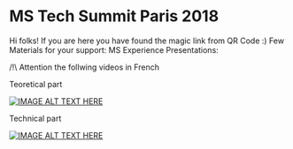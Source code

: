 # MS Tech Summit Paris 2018
Hi folks! If you are here you have found the magic link from QR Code :)
Few Materials for your support:
MS Experience Presentations:  

/!\ Attention the follwing videos in French  

Teoretical part  

[![IMAGE ALT TEXT HERE](http://img.youtube.com/vi/pniGc2oh-DI&t/0.jpg)](http://www.youtube.com/watch?v=pniGc2oh-DI&t)  

Technical part  

[![IMAGE ALT TEXT HERE](http://img.youtube.com/vi/larIepI69EE/0.jpg)](http://www.youtube.com/watch?v=larIepI69EE)
